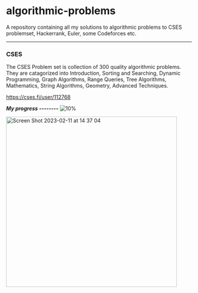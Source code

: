 # algorithmic-problems
A repository containing all my solutions to algorithmic problems to CSES problemset, Hackerrank, Euler, some Codeforces etc.

<hr>
<h3>CSES</h3>
The CSES Problem set is collection of 300 quality algorithmic problems. They are catagorized into Introduction, Sorting and Searching, Dynamic Programming, Graph Algorithms, Range Queries, Tree Algorithms, Mathematics, String Algorithms, Geometry, Advanced Techniques.
</br>

https://cses.fi/user/112768

<i><b>My progress --------</b></i> ![10%](https://progress-bar.dev/10)
</br>

<img width="463" alt="Screen Shot 2023-02-11 at 14 37 04" src="https://user-images.githubusercontent.com/68243292/218260963-eb19fcf3-a780-40f6-a93c-d4f5d64a4283.png">
